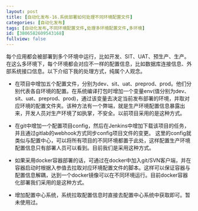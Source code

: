 ```yaml
---
layout: post
title: [自动化发布-16.系统部署如何处理不同环境配置文件]
categories: [自动化发布]
tags: [自动化发布,不同环境配置文件,处理多环境配置文件,多环境]
id: [3806582609543168]
fullview: false
---
```

每个应用都会被部署到多个环境中运行，比如开发、SIT、UAT、预生产、生产。在这么多环境下，每个环境都会对应不一样的配置信息，比如数据库连接信息、外部系统接口信息。以下介绍下我的处理方式，纯属个人观念。

* 在项目中增加五个配置文件，分别为dev、sit、uat、preprod、prod。他们分别代表各自环境的配置。在系统编译打包时增加一个变量env(值分别为dev、sit、uat、preprod、prod)，通过该变量去决定当前发布部署的环境，并取对应环境的配置文件夹。该种方法有一个弊端，就是生产环境配置信息暴露出来，开发人员对生产环境了如执掌，不安全。以前项目采用的是这种方式。

* 在git中增加一个配置项目config，然后在Jenkins中增加下载该项目的任务，并且通过gitlab的webhook方式同步config项目文件的变更。
这里的config就类似与配置中心，可以将所有项目的不同环境都置于此处，这样配置生产环境配置信息只有部署人员可以看到。目前我们是采用这种方式。

* 如果采用docker容器部署的话，可通过在docker中加入git/SVN客户端，并在容器启动时根据入参值去拉取对应环境配置文件的脚本。这样可以保证容器与配置信息解耦，达到一个docker镜像可以在不同环境运行。目前docker容器化部署我们采用的是这种方式。
* 增加配置中心系统，系统拉取配置信息时直接去配置中心系统中获取即可。暂未使用过。
